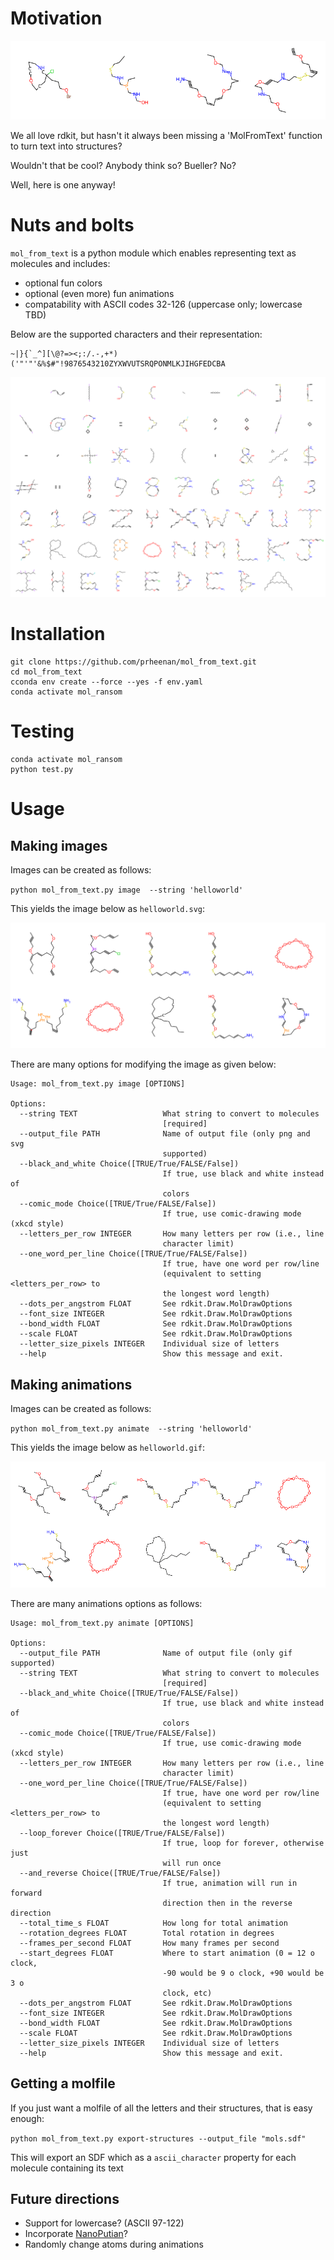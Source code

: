 # Motivation
!['4fun' text with letters as molecular structures](Docs/4fun.gif)

We all love rdkit, but hasn't it always been missing a 'MolFromText' function to turn text into structures?

Wouldn't that be cool? Anybody think so? Bueller? No?

Well, here is one anyway!

# Nuts and bolts

`mol_from_text` is a python module which enables representing text as molecules and includes:

- optional fun colors
- optional (even more) fun animations
- compatability with ASCII codes 32-126 (uppercase only; lowercase TBD)

Below are the supported characters and their representation:

    ~|}{`_^][\@?=><;:/.-,+*)('"'"'&%$#"!9876543210ZYXWVUTSRQPONMLKJIHGFEDCBA

![listing of all available characters](Docs/all_chars.svg)


# Installation

    git clone https://github.com/prheenan/mol_from_text.git
    cd mol_from_text
    cconda env create --force --yes -f env.yaml
    conda activate mol_ransom

# Testing

    conda activate mol_ransom
    python test.py

# Usage

## Making images

Images can be created as follows:

`python mol_from_text.py image  --string 'helloworld'`

This yields the image below as `helloworld.svg`:

![hello world image with letters as molecular structures](Docs/helloworld.svg)

There are many options for modifying the image as given below:

    Usage: mol_from_text.py image [OPTIONS]

    Options:
      --string TEXT                   What string to convert to molecules
                                      [required]
      --output_file PATH              Name of output file (only png and svg
                                      supported)
      --black_and_white Choice([TRUE/True/FALSE/False])
                                      If true, use black and white instead of
                                      colors
      --comic_mode Choice([TRUE/True/FALSE/False])
                                      If true, use comic-drawing mode (xkcd style)
      --letters_per_row INTEGER       How many letters per row (i.e., line
                                      character limit)
      --one_word_per_line Choice([TRUE/True/FALSE/False])
                                      If true, have one word per row/line
                                      (equivalent to setting <letters_per_row> to
                                      the longest word length)
      --dots_per_angstrom FLOAT       See rdkit.Draw.MolDrawOptions
      --font_size INTEGER             See rdkit.Draw.MolDrawOptions
      --bond_width FLOAT              See rdkit.Draw.MolDrawOptions
      --scale FLOAT                   See rdkit.Draw.MolDrawOptions
      --letter_size_pixels INTEGER    Individual size of letters
      --help                          Show this message and exit.



## Making animations


Images can be created as follows:

`python mol_from_text.py animate  --string 'helloworld'`

This yields the image below as `helloworld.gif`:

![animated hello world image with letters as molecular structures](Docs/helloworld.gif)

There are many animations options as follows:

    Usage: mol_from_text.py animate [OPTIONS]

    Options:
      --output_file PATH              Name of output file (only gif supported)
      --string TEXT                   What string to convert to molecules
                                      [required]
      --black_and_white Choice([TRUE/True/FALSE/False])
                                      If true, use black and white instead of
                                      colors
      --comic_mode Choice([TRUE/True/FALSE/False])
                                      If true, use comic-drawing mode (xkcd style)
      --letters_per_row INTEGER       How many letters per row (i.e., line
                                      character limit)
      --one_word_per_line Choice([TRUE/True/FALSE/False])
                                      If true, have one word per row/line
                                      (equivalent to setting <letters_per_row> to
                                      the longest word length)
      --loop_forever Choice([TRUE/True/FALSE/False])
                                      If true, loop for forever, otherwise just
                                      will run once
      --and_reverse Choice([TRUE/True/FALSE/False])
                                      If true, animation will run in forward
                                      direction then in the reverse direction
      --total_time_s FLOAT            How long for total animation
      --rotation_degrees FLOAT        Total rotation in degrees
      --frames_per_second FLOAT       How many frames per second
      --start_degrees FLOAT           Where to start animation (0 = 12 o clock,
                                      -90 would be 9 o clock, +90 would be 3 o
                                      clock, etc)
      --dots_per_angstrom FLOAT       See rdkit.Draw.MolDrawOptions
      --font_size INTEGER             See rdkit.Draw.MolDrawOptions
      --bond_width FLOAT              See rdkit.Draw.MolDrawOptions
      --scale FLOAT                   See rdkit.Draw.MolDrawOptions
      --letter_size_pixels INTEGER    Individual size of letters
      --help                          Show this message and exit.


##  Getting a molfile

If you just want a molfile of all the letters and their structures, that is easy enough:

`python mol_from_text.py export-structures --output_file "mols.sdf"`

This will export an SDF which as a `ascii_character` property for each molecule containing its text

## Future directions

- Support for lowercase? (ASCII 97-122)
- Incorporate [NanoPutian](https://en.wikipedia.org/wiki/NanoPutian)?
- Randomly change atoms during animations
